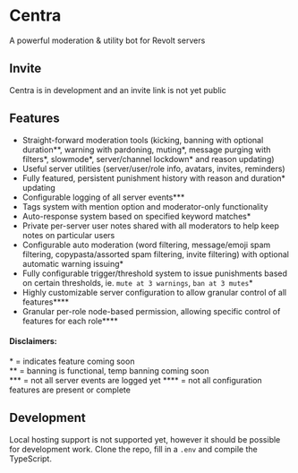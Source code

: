 # Centra
A powerful moderation & utility bot for Revolt servers

## Invite
Centra is in development and an invite link is not yet public

## Features
- Straight-forward moderation tools (kicking, banning with optional duration**, warning with pardoning, muting*, message purging with filters*, slowmode*, server/channel lockdown* and reason updating)
- Useful server utilities (server/user/role info, avatars, invites, reminders)
- Fully featured, persistent punishment history with reason and duration* updating
- Configurable logging of all server events***
- Tags system with mention option and moderator-only functionality
- Auto-response system based on specified keyword matches*
- Private per-server user notes shared with all moderators to help keep notes on particular users
- Configurable auto moderation (word filtering, message/emoji spam filtering, copypasta/assorted spam filtering, invite filtering) with optional automatic warning issuing*
- Fully configurable trigger/threshold system to issue punishments based on certain thresholds, ie. `mute at 3 warnings`, `ban at 3 mutes`*
- Highly customizable server configuration to allow granular control of all features****
- Granular per-role node-based permission, allowing specific control of features for each role**** 

#### Disclaimers:
\* = indicates feature coming soon  
\*\* = banning is functional, temp banning coming soon  
\*\*\* = not all server events are logged yet
\*\*\*\* = not all configuration features are present or complete  

## Development
Local hosting support is not supported yet, however it should be possible for development work. Clone the repo, fill in a `.env` and compile the TypeScript.